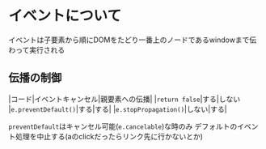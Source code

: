 # イベントについて #

イベントは子要素から順にDOMをたどり一番上のノードであるwindowまで伝わって実行される

## 伝播の制御 ##

|コード|イベントキャンセル|親要素への伝播|
|`return false`|する|しない
|`e.preventDefault()`|する|する|
|`e.stopPropagation()`|しない|する|

`preventDefault`はキャンセル可能(`e.cancelable`)な時のみ
デフォルトのイベント処理を中止する(aのclickだったらリンク先に行かないとか)
